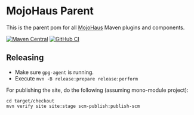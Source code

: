 # MojoHaus Parent

This is the parent pom for all [MojoHaus](https://www.mojohaus.org) Maven plugins and components.

[![Maven Central](https://img.shields.io/maven-central/v/org.codehaus.mojo/mojo-parent.svg?label=Maven%20Central)](https://search.maven.org/artifact/org.codehaus.mojo/mojo-parent)
[![GitHub CI](https://github.com/mojohaus/mojo-parent/actions/workflows/maven.yml/badge.svg)](https://github.com/mojohaus/mojo-parent/actions/workflows/maven.yml)

## Releasing

* Make sure `gpg-agent` is running.
* Execute `mvn -B release:prepare release:perform`

For publishing the site, do the following (assuming mono-module project):

```
cd target/checkout
mvn verify site site:stage scm-publish:publish-scm
```


